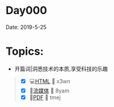 # Day000
Date: 2019-5-25
# Topics: 
* 开篇词|洞悉技术的本质,享受科技的乐趣
> - [x] :computer:[HTML](https://pan.baidu.com/s/1T4qNaA27fZXRyN__tQkvyQ) :closed_lock_with_key: x3wn
> - [x] :movie_camera:[流媒体](https://pan.baidu.com/s/1DTyf7m1R-QUsKNphcCaXfQ) :closed_lock_with_key: 8yam
> - [x] :blue_book:[PDF](https://pan.baidu.com/s/13EDt_tUxJgi7IC9eyikBCA) :closed_lock_with_key: tmej
